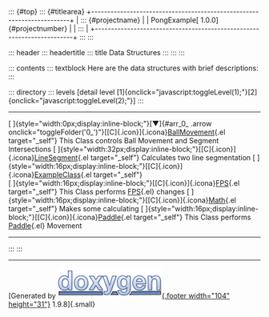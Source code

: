 ::: {#top}
::: {#titlearea}
+-----------------------------------------------------------------------+
| ::: {#projectname}                                                    |
| PongExample[ 1.0.0]{#projectnumber}                                   |
| :::                                                                   |
+-----------------------------------------------------------------------+
:::
:::

::: header
::: headertitle
::: title
Data Structures
:::
:::
:::

::: contents
::: textblock
Here are the data structures with brief descriptions:
:::

::: directory
::: levels
\[detail level
[1]{onclick="javascript:toggleLevel(1);"}[2]{onclick="javascript:toggleLevel(2);"}\]
:::

  ------------------------------------------------------------------------------------------------------------------------------------------------------------------------------ ------------------------------------------------------------------------------------------------------
  [ ]{style="width:0px;display:inline-block;"}[▼]{#arr_0_ .arrow onclick="toggleFolder('0_')"}[[C]{.icon}]{.icona}[BallMovement](class_ball_movement.html){.el target="_self"}   This Class controls Ball Movement and Segment Intersections
  [ ]{style="width:32px;display:inline-block;"}[[C]{.icon}]{.icona}[LineSegment](struct_ball_movement_1_1_line_segment.html){.el target="_self"}                                 Calculates two line segmentation
  [ ]{style="width:16px;display:inline-block;"}[[C]{.icon}]{.icona}[ExampleClass](class_example_class.html){.el target="_self"}                                                  
  [ ]{style="width:16px;display:inline-block;"}[[C]{.icon}]{.icona}[FPS](class_f_p_s.html){.el target="_self"}                                                                   This Class performs [FPS](class_f_p_s.html "This Class performs FPS changes."){.el} changes
  [ ]{style="width:16px;display:inline-block;"}[[C]{.icon}]{.icona}[Math](class_math.html){.el target="_self"}                                                                   Makes some calculating
  [ ]{style="width:16px;display:inline-block;"}[[C]{.icon}]{.icona}[Paddle](class_paddle.html){.el target="_self"}                                                               This Class performs [Paddle](class_paddle.html "This Class performs Paddle Movement."){.el} Movement
  ------------------------------------------------------------------------------------------------------------------------------------------------------------------------------ ------------------------------------------------------------------------------------------------------
:::
:::

------------------------------------------------------------------------

[Generated by [![doxygen](doxygen.svg){.footer width="104"
height="31"}](https://www.doxygen.org/index.html) 1.9.8]{.small}
